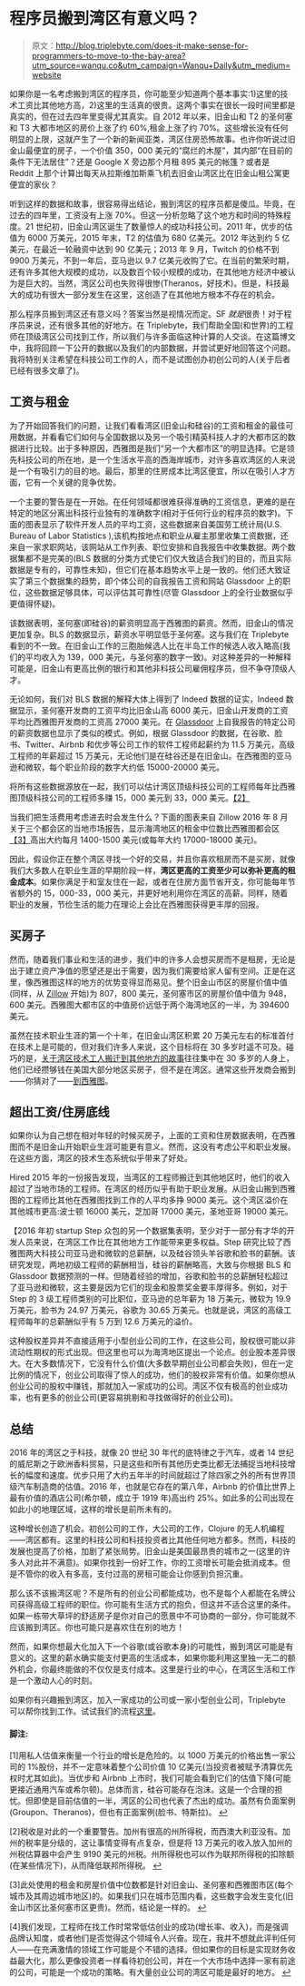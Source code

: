 # 程序员搬到湾区有意义吗？

> 原文：<http://blog.triplebyte.com/does-it-make-sense-for-programmers-to-move-to-the-bay-area?utm_source=wanqu.co&utm_campaign=Wanqu+Daily&utm_medium=website>

如果你是一名考虑搬到湾区的程序员，你可能至少知道两个基本事实:1)这里的技术工资比其他地方高，2)这里的生活真的很贵。这两个事实在很长一段时间里都是真实的，但在过去四年里变得尤其真实。自 2012 年以来，旧金山和 T2 的圣何塞和 T3 大都市地区的房价上涨了约 60%,租金上涨了约 70%。这些增长没有任何明显的上限，这就产生了一个新的新闻亚类，湾区住房恐怖故事。也许你听说过旧金山最便宜的房子，一个价值 350，000 美元的“腐烂的木屋”，其内部“在目前的条件下无法居住”？还是 Google X 旁边那个月租 895 美元的帐篷？或者是 Reddit 上那个计算出每天从拉斯维加斯乘飞机去旧金山湾区比在旧金山租公寓更便宜的家伙？

听到这样的数据和故事，很容易得出结论，搬到湾区的程序员都是傻瓜。毕竟，在过去的四年里，工资没有上涨 70%。但这一分析忽略了这个地方和时间的特殊程度。21 世纪初，旧金山湾区诞生了数量惊人的成功科技公司。2011 年，优步的估值为 6000 万美元，2015 年末，T2 的估值为 680 亿美元。2012 年达到约 5 亿美元，在最近一轮融资中达到 90 亿美元；2013 年 9 月，Twitch 的价格不到 9900 万美元，不到一年后，亚马逊以 9.7 亿美元收购了它。在当前的繁荣时期，还有许多其他大规模的成功，以及数百个较小规模的成功，在其他地方经济中被认为是巨大的。当然，湾区公司也失败得很惨(Theranos，好技术)。但是，科技最大的成功有很大一部分发生在这里，这创造了在其他地方根本不存在的机会。

那么程序员搬到湾区还有意义吗？答案当然是视情况而定。SF *就是*很贵！对于程序员来说，还有很多其他的好地方。在 Triplebyte，我们帮助全国(和世界)的工程师在顶级湾区公司找到工作，所以我们与许多面临这种计算的人交谈。在这篇博文中，我将回顾一下公开的数据以及我们的内部数据，并尝试更好地回答这个问题。我将特别关注希望在科技公司工作的人，而不是试图创办初创公司的人(关于后者已经有很多文章了)。

## 工资与租金

为了开始回答我们的问题，让我们看看湾区(旧金山和硅谷)的工资和租金的最佳可用数据，并看看它们如何与全国数据以及另一个吸引精英科技人才的大都市区的数据进行比较。出于多种原因，西雅图是我们“另一个大都市区”的明显选择。它是领先科技公司的所在地，是一个生活水平高的西海岸城市，对许多喜欢湾区的人来说是一个有吸引力的目的地。最后，那里的住房成本比湾区便宜，所以在吸引人才方面，它有一个关键的竞争优势。

一个主要的警告是在一开始。在任何领域都很难获得准确的工资信息，更难的是在特定的地区分离出科技行业独有的准确数字(相对于任何行业的程序员的数字)。下面的图表显示了软件开发人员的平均工资，这些数据来自美国劳工统计局(U.S. Bureau of Labor Statistics ),该机构按地点和职业从雇主那里收集工资数据，还来自一家求职网站，该网站从工作列表、职位安排和自我报告中收集数据。两个数据集都不是完美的(BLS 数据的分类方式使它们仅大致适合我们的目的，而且实际数据是专有的，可靠性未知)，但它们在基本趋势水平上是一致的。他们还大致证实了第三个数据集的趋势，即个体公司的自我报告工资和网站 Glassdoor 上的职位，这些数据足够具体，可以评估其可靠性(尽管 Glassdoor 上的全行业数据似乎更值得怀疑)。



该数据表明，圣何塞(即硅谷)的薪资明显高于西雅图的薪资。然而，旧金山的情况更加复杂。BLS 的数据显示，薪资水平明显低于圣何塞。这与我们在 Triplebyte 看到的不一致。在旧金山工作的三胞胎候选人比在半岛工作的候选人收入略高(我们的平均收入为 139，000 美元，与圣何塞的数字一致)。对这种差异的一种解释可能是，旧金山有更高比例的银行和其他非科技公司雇佣程序员，但不争夺顶级人才。

无论如何，我们对 BLS 数据的解释大体上得到了 Indeed 数据的证实，Indeed 数据显示，圣何塞开发商的工资平均比旧金山高 6000 美元，旧金山开发商的工资平均比西雅图开发商的工资高 27000 美元。在 [Glassdoor](https://www.glassdoor.com/index.htm) 上自我报告的特定公司的薪资数据也显示了类似的模式。例如，根据 Glassdoor 的数据，在谷歌、脸书、Twitter、Airbnb 和优步等公司工作的软件工程师起薪约为 11.5 万美元，高级工程师的年薪超过 15 万美元，无论他们是在硅谷还是在旧金山。在西雅图的亚马逊和微软，每个职业阶段的数字大约低 15000-20000 美元。

将所有这些数据源放在一起，我们可以估计湾区顶级科技公司的工程师每年比西雅图顶级科技公司的工程师多赚 15，000 美元到 33，000 美元。[【2】](#)

当我们把生活费用考虑进去时会发生什么？下面的图表来自 Zillow 2016 年 8 月关于三个都会区的当地市场报告，显示海湾地区的租金中位数比西雅图都会区[【3】](#)高出大约每月 1400-1500 美元(或每年大约 17000-18000 美元)。



因此，假设你正在整个湾区寻找一个好的交易，并且你喜欢租房而不是买房，就像我们大多数人在职业生涯的早期阶段一样，**湾区更高的工资至少可以弥补更高的租金成本**。如果你满足于和室友住在一起，或者在住房方面节省开支，你可能每年节省额外的 15，000-33，000 美元，并更好地利用你在湾区的高薪。同样，随着职业的发展，节俭生活的能力在理论上会比在西雅图获得更丰厚的回报。

## 买房子

然而，随着我们事业和生活的进步，我们中的许多人会想买房而不是租房，无论是出于建立资产净值的愿望还是出于需要，因为我们需要给家人留有空间。正是在这里，像西雅图这样的地方的优势变得显而易见。整个旧金山市区的房屋价值中值(同样，从 [Zillow](http://www.zillow.com/research/local-market-reports/) 开始)为 807，800 美元，圣何塞市区的房屋价值中值为 948，600 美元。西雅图大都市区的中值房价远低于两个海湾地区的一半，为 394600 美元。



虽然在技术职业生涯的第一个十年，在旧金山湾区积累 20 万美元左右的标准首付在技术上是可能的，但对我们许多人来说，这个目标将在 30 多岁时遥不可及。碰巧的是，[关于湾区技术工人搬迁到其他地方的故事](http://blog.indeed.com/2016/03/02/why-tech-workers-leaving-silicon-valley/)往往集中在 30 多岁的人身上，他们已经攒够钱在美国大部分地区买房子，但不是在湾区。通常这些开发商会搬到——你猜对了——[到西雅图](http://www.seattletimes.com/seattle-news/data/seattle-no-1-for-techies-looking-to-flee-california/)。

## 超出工资/住房底线

如果你认为自己想在相对年轻的时候买房子，上面的工资和住房数据表明，在西雅图而不是旧金山开始职业生涯可能更有意义。然而，这没有考虑公平和职业发展。在这些方面，湾区的技术生态系统似乎带来了好处。

Hired 2015 年的一份报告发现，当湾区的工程师搬迁到其他地区时，他们的收入超过了当地市场的工程师。在湾区的经历似乎有助于职业发展。从旧金山搬到西雅图的工程师比其他在西雅图找到工作的人平均多挣 9000 美元。这个湾区溢价在其他城市更高:波士顿 16000 美元，芝加哥 17000 美元，圣地亚哥 19000 美元。

【2016 年初 startup Step 众包的另一个数据集表明，至少对于一部分有才华的开发人员来说，在湾区工作比在其他地方工作能带来更多权益。Step 研究比较了西雅图两大科技公司亚马逊和微软的总薪酬，以及硅谷领头羊谷歌和脸书的薪酬。该研究发现，两地初级工程师的薪酬相当，硅谷的薪酬略高，大致与你根据 BLS 和 Glassdoor 数据预测的一样。但随着经验的增加，谷歌和脸书的总薪酬轻松超过了亚马逊和微软，这主要是因为它们的现金和股票奖金要丰厚得多。例如，对于 Step 的 3 级工程师类别的可比职位，亚马逊的总年薪为 18 万美元，微软为 19.9 万美元，脸书为 24.97 万美元，谷歌为 30.65 万美元。也就是说，湾区的高级工程师每年的总薪酬似乎有 5 万到 12.6 万美元的溢价。

这种股权差异并不直接适用于小型创业公司的工作，在这些公司，股权很可能以非流动性期权的形式出现。但这里也可以为海湾地区提出一个论点。创业股本差异很大。在大多数情况下，它没有什么价值(大多数早期创业公司都会失败)，但在一定比例的情况下，创业公司取得了惊人的成功，他们的股权非常有价值。如果你想从创业公司的股权中赚钱，那就加入一家成功的公司。湾区不仅有极高的创业成功率，也有更多的创业公司(更容易挑剔和寻找做得好的创业公司)。

## 总结

2016 年的湾区之于科技，就像 20 世纪 30 年代的底特律之于汽车，或者 14 世纪的威尼斯之于欧洲香料贸易，只是这些和所有其他历史类比都无法捕捉当地科技增长的幅度和速度。优步只用了大约五年半的时间就超过了除四家之外的所有世界顶级汽车制造商的估值。2016 年，也就是它存在的第八年，Airbnb 的价值比世界上最有价值的酒店公司(希尔顿，成立于 1919 年)高出约 25%。如此多的公司出现在如此小的地理区域，这样的增长是前所未有的。

这种增长创造了机会。初创公司的工作，大公司的工作，Clojure 的无人机编程——湾区都有。这里的科技公司和科技投资者比其他任何地方都多。然而，科技的发展也提高了价格，加剧了紧张局势。旧金山是美国最昂贵的城市之一(这里的许多人对此并不满意)。如果你找到一份好工作，你的工资增长可能会抵消成本。但是不管你的收入有多高，支付过高的房租可能会让你感到负担沉重。

那么该不该搬湾区呢？不是所有的创业公司都能成功，也不是每个人都能在名牌公司获得高级工程师的职位。你可能有生活方式的抱负，但这并不适合这里的条件。如果一栋带大草坪的舒适房子是你对自己的愿景中不可协商的一部分，你可能就不应该搬到湾区。你也可能只是喜欢住在别的地方！

然而，如果你想最大化加入下一个谷歌(或谷歌本身)的可能性，搬到湾区可能是有意义的。这里的薪水确实能支付更高的生活成本，如果你能利用这里独一无二的额外机会，你最终能做的不仅仅是支付成本。这里是行业的中心，在湾区生活和工作是一个激动人心的时刻。

如果你有兴趣搬到湾区，加入一家成功的公司或一家小型创业公司，Triplebyte 可以帮你找到工作。试试我们的流程[这里](https://triplebyte.com)。

#### 脚注:

[1]用私人估值来衡量一个行业的增长是危险的。以 1000 万美元的价格出售一家公司的 1%股份，并不一定意味着整个公司价值 10 亿美元(当投资者被赋予清算优先权时尤其如此)。当优步和 Airbnb 上市时，我们可能会看到它们的估值下降(可能更接近通用汽车或希尔顿)。总体而言，硅谷可能存在泡沫。这是一个合理的担忧。但即使是目前估值的一半，湾区的公司也代表了杰出的成功。虽然有负面案例(Groupon、Theranos)，但也有正面案例(脸书、特斯拉)。 [↩](#)

[2]税收是对此的一个重要警告。加州有很高的州所得税，而西澳大利亚没有。加州的税率是分级的，这让事情变得有点复杂，但是将 13 万美元的收入放入加州的州税估算器中会产生 9190 美元的州税。州所得税也可以作为联邦所得税的扣除额(在某些情况下)，从而降低联邦所得税。 [↩](#)

[3]此处使用的租金和房屋价值中位数都是针对旧金山、圣何塞和西雅图市区(每个城市及其周边城市地区)的。如果我们只在城市范围内看，这些数字会发生变化(旧金山市区比圣何塞市区更贵)。然而，结论是一样的。 [↩](#)

[4]我们发现，工程师在找工作时常常低估创业的成功(增长率、收入)，而是强调品牌认知度，或者他们是否觉得这个领域令人兴奋。现在，我并不想就此评判任何人——在充满激情的领域工作可能是个不错的选择。但如果你的目标是实现财务收益最大化，那么更像投资者一样看待初创公司，并在一个大市场中选择一家有前途的公司，可能是一个成功的策略。有大量创业公司的湾区可能是最好的地方。 [↩](#)





